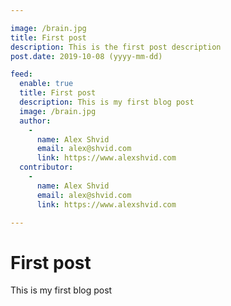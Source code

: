 ```yaml
---

image: /brain.jpg
title: First post
description: This is the first post description
post.date: 2019-10-08 (yyyy-mm-dd)

feed:
  enable: true
  title: First post
  description: This is my first blog post
  image: /brain.jpg
  author:
    -
      name: Alex Shvid
      email: alex@shvid.com
      link: https://www.alexshvid.com
  contributor:
    -
      name: Alex Shvid
      email: alex@shvid.com
      link: https://www.alexshvid.com

---
```


# First post

This is my first blog post
